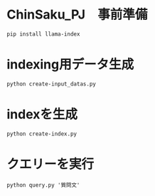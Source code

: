 # ChinSaku_PJ　事前準備
```
pip install llama-index
```
# indexing用データ生成
```
python create-input_datas.py
```
# indexを生成
```
python create-index.py
```
# クエリーを実行
```
python query.py '質問文'
```
